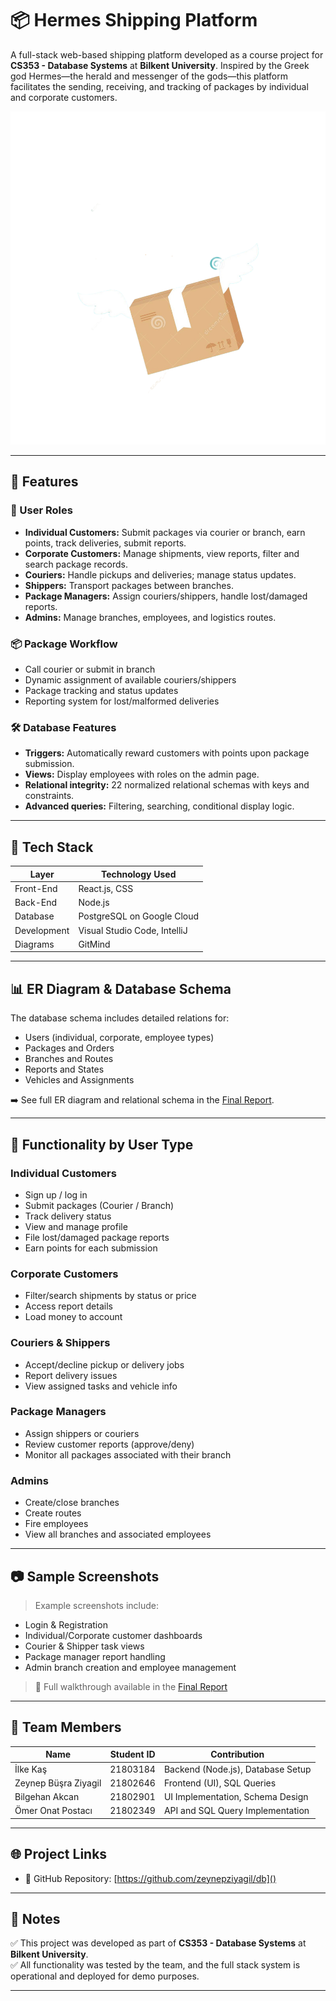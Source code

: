 # 📦 Hermes Shipping Platform

A full-stack web-based shipping platform developed as a course project for **CS353 - Database Systems** at **Bilkent University**. Inspired by the Greek god Hermes—the herald and messenger of the gods—this platform facilitates the sending, receiving, and tracking of packages by individual and corporate customers.

![Hermes Banner](./logo.png) <!-- Add image if available -->

---

## 🚀 Features

### 👥 User Roles
- **Individual Customers:** Submit packages via courier or branch, earn points, track deliveries, submit reports.
- **Corporate Customers:** Manage shipments, view reports, filter and search package records.
- **Couriers:** Handle pickups and deliveries; manage status updates.
- **Shippers:** Transport packages between branches.
- **Package Managers:** Assign couriers/shippers, handle lost/damaged reports.
- **Admins:** Manage branches, employees, and logistics routes.

### 📦 Package Workflow
- Call courier or submit in branch
- Dynamic assignment of available couriers/shippers
- Package tracking and status updates
- Reporting system for lost/malformed deliveries

### 🛠️ Database Features
- **Triggers:** Automatically reward customers with points upon package submission.
- **Views:** Display employees with roles on the admin page.
- **Relational integrity:** 22 normalized relational schemas with keys and constraints.
- **Advanced queries:** Filtering, searching, conditional display logic.

---

## 🧰 Tech Stack

| Layer         | Technology Used            |
|---------------|-----------------------------|
| Front-End     | React.js, CSS               |
| Back-End      | Node.js                     |
| Database      | PostgreSQL on Google Cloud  |
| Development   | Visual Studio Code, IntelliJ |
| Diagrams      | GitMind                     |

---

## 📊 ER Diagram & Database Schema

The database schema includes detailed relations for:
- Users (individual, corporate, employee types)
- Packages and Orders
- Branches and Routes
- Reports and States
- Vehicles and Assignments

➡️ See full ER diagram and relational schema in the [Final Report](https://github.com/zeynepziyagil/db).

---

## 🔐 Functionality by User Type

### Individual Customers
- Sign up / log in
- Submit packages (Courier / Branch)
- Track delivery status
- View and manage profile
- File lost/damaged package reports
- Earn points for each submission

### Corporate Customers
- Filter/search shipments by status or price
- Access report details
- Load money to account

### Couriers & Shippers
- Accept/decline pickup or delivery jobs
- Report delivery issues
- View assigned tasks and vehicle info

### Package Managers
- Assign shippers or couriers
- Review customer reports (approve/deny)
- Monitor all packages associated with their branch

### Admins
- Create/close branches
- Create routes
- Fire employees
- View all branches and associated employees

---

## 📷 Sample Screenshots

> Example screenshots include:
- Login & Registration
- Individual/Corporate customer dashboards
- Courier & Shipper task views
- Package manager report handling
- Admin branch creation and employee management

> 📎 Full walkthrough available in the [Final Report]()

---

## 📝 Team Members

| Name                    | Student ID  | Contribution                                   |
|-------------------------|-------------|------------------------------------------------|
| İlke Kaş                | 21803184    | Backend (Node.js), Database Setup              |
| Zeynep Büşra Ziyagil    | 21802646    | Frontend (UI), SQL Queries                     |
| Bilgehan Akcan          | 21802901    | UI Implementation, Schema Design               |
| Ömer Onat Postacı       | 21802349    | API and SQL Query Implementation               |

---

## 🌐 Project Links

- 🔗 GitHub Repository: [https://github.com/zeynepziyagil/db]()

---

## 📣 Notes

✅ This project was developed as part of **CS353 - Database Systems** at **Bilkent University**.  
✅ All functionality was tested by the team, and the full stack system is operational and deployed for demo purposes.

---

